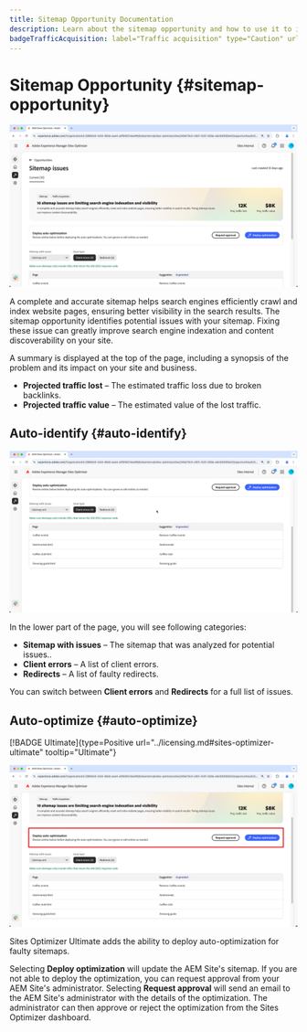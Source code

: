 ```yaml
---
title: Sitemap Opportunity Documentation
description: Learn about the sitemap opportunity and how to use it to improve traffic acquisition.
badgeTrafficAcquisition: label="Traffic acquisition" type="Caution" url="../../opportunity-types/traffic-acquisition.md" tooltip="Traffic acquisition"
---
```


# Sitemap Opportunity {#sitemap-opportunity}

![Sitemap opportunity](./assets/sitemap/main.png)

A complete and accurate sitemap helps search engines efficiently crawl and index website pages, ensuring better visibility in the search results. The sitemap opportunity identifies potential issues with your sitemap. Fixing these issue can greatly improve search engine indexation and content discoverability on your site.

A summary is displayed at the top of the page, including a synopsis of the problem and its impact on your site and business.

* **Projected traffic lost** – The estimated traffic loss due to broken backlinks.
* **Projected traffic value** – The estimated value of the lost traffic.

## Auto-identify {#auto-identify}

![Auto-identify sitemap issues](./assets/sitemap/identify.png) 

In the lower part of the page, you will see following categories:

* **Sitemap with issues** – The sitemap that was analyzed for potential issues..
* **Client errors** – A list of client errors.
* **Redirects** – A list of faulty redirects.

You can switch between **Client errors** and **Redirects** for a full list of issues.

## Auto-optimize {#auto-optimize}

[!BADGE Ultimate]{type=Positive url="../licensing.md#sites-optimizer-ultimate" tooltip="Ultimate"}

![Auto-optimize issues](./assets/sitemap/optimization.png)

Sites Optimizer Ultimate adds the ability to deploy auto-optimization for faulty sitemaps. <!--- TBD-need more information here. What does the auto-optimization do?-->

Selecting **Deploy optimization** will update the AEM Site's sitemap. If you are not able to deploy the optimization, you can request approval from your AEM Site's administrator. Selecting **Request approval** will send an email to the AEM Site's administrator with the details of the optimization. The administrator can then approve or reject the optimization from the Sites Optimizer dashboard.
